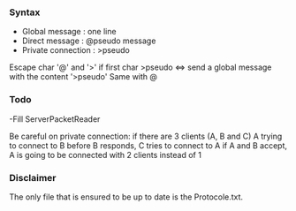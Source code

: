 

### Syntax

- Global message : one line
- Direct message : @pseudo message
- Private connection : >pseudo

Escape char '@' and '>' if first char
\>pseudo  <=>  send a global message with the content '>pseudo'
Same with @




### Todo

-Fill ServerPacketReader

Be careful on private connection:
if there are 3 clients (A, B and C)
A trying to connect to B
before B responds, C tries to connect to A
if A and B accept, A is going to be connected with 2 clients instead of 1

### Disclaimer 
The only file that is ensured to be up to date is the Protocole.txt.


